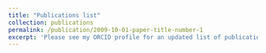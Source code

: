 ```yaml
---
title: "Publications list"
collection: publications
permalink: /publication/2009-10-01-paper-title-number-1
excerpt: 'Please see my ORCID profile for an updated list of publications [here](https://orcid.org/0000-0002-6843-5022)'
---
```


